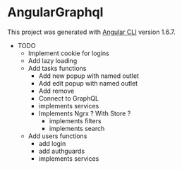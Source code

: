 # AngularGraphql

This project was generated with [Angular CLI](https://github.com/angular/angular-cli) version 1.6.7.

- TODO
  - Implement cookie for logins
  - Add lazy loading
  - Add tasks functions
    - Add new popup with named outlet
    - Add edit popup with named outlet
    - Add remove
    - Connect to GraphQL
    - implements services
    - Implements Ngrx ? With Store ?
      - implements filters
      - implements search
  - Add users functions
    - add login
    - add authguards
    - implements services